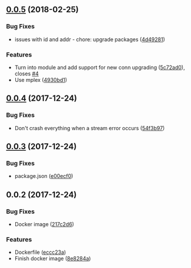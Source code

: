 <a name="0.0.5"></a>
## [0.0.5](https://github.com/ZeroNetJS/zeronet-relay/compare/v0.0.4...v0.0.5) (2018-02-25)


### Bug Fixes

* issues with id and addr - chore: upgrade packages ([4d49281](https://github.com/ZeroNetJS/zeronet-relay/commit/4d49281))


### Features

* Turn into module and add support for new conn upgrading ([5c72ad0](https://github.com/ZeroNetJS/zeronet-relay/commit/5c72ad0)), closes [#4](https://github.com/ZeroNetJS/zeronet-relay/issues/4)
* Use mplex ([4930bd1](https://github.com/ZeroNetJS/zeronet-relay/commit/4930bd1))



<a name="0.0.4"></a>
## [0.0.4](https://github.com/ZeroNetJS/zeronet-relay/compare/v0.0.3...v0.0.4) (2017-12-24)


### Bug Fixes

* Don't crash everything when a stream error occurs ([54f3b97](https://github.com/ZeroNetJS/zeronet-relay/commit/54f3b97))



<a name="0.0.3"></a>
## [0.0.3](https://github.com/ZeroNetJS/zeronet-relay/compare/v0.0.2...v0.0.3) (2017-12-24)


### Bug Fixes

* package.json ([e00ecf0](https://github.com/ZeroNetJS/zeronet-relay/commit/e00ecf0))



<a name="0.0.2"></a>
## 0.0.2 (2017-12-24)


### Bug Fixes

* Docker image ([217c2d6](https://github.com/ZeroNetJS/zeronet-relay/commit/217c2d6))


### Features

* Dockerfile ([eccc23a](https://github.com/ZeroNetJS/zeronet-relay/commit/eccc23a))
* Finish docker image ([8e8284a](https://github.com/ZeroNetJS/zeronet-relay/commit/8e8284a))



